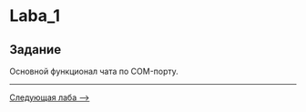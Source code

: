 # Laba_1
## Задание
Основной функционал чата по COM-порту.

------
[Следующая лаба -->](https://github.com/Egor-Ananko-650503/ComChat/tree/Laba_2)

